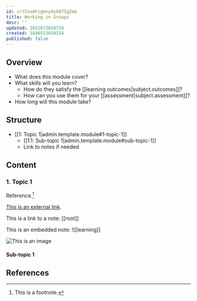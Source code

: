 ```yaml
---
id: srt5semhigmnydyk875g2mp
title: Working in Groups
desc: ''
updated: 1652673650734
created: 1646553010154
published: false
---
```


## Overview

- What does this module cover?
- What skills will you learn?
  - How do they satisfy the [[learning outcomes|subject.outcomes]]?
  - How can you use them for your [[assessment|subject.assessment]]?
- How long will this module take?

## Structure

- [[1: Topic 1|admin.template.module#1-topic-1]]
  - [[1.1: Sub-topic 1|admin.template.module#sub-topic-1]]
  - Link to notes if needed

## Content

### 1. Topic 1

Reference.[^1]

[This is an external link](http://wikipedia.org).

This is a link to a note: [[root]]

This is an embedded note: ![[learning]]

![This is an image](assets/image/filename.png)

#### Sub-topic 1

[^1]: This is a footnote.

## References




